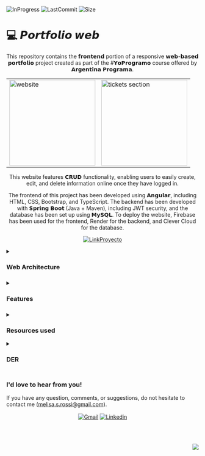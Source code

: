 ![InProgress](https://img.shields.io/badge/Status-completed-A7FC00?style=flat-square)
![LastCommit](https://img.shields.io/github/last-commit/melirossi/portfolio-yoprogramo-front?color=FC00A7&label=Last%20commit&style=flat-square)
![Size](https://img.shields.io/github/repo-size/melirossi/portfolio-yoprogramo-front?color=00A7FC&label=Repo%20size&style=flat-square)

# 💻 𝙋𝙤𝙧𝙩𝙛𝙤𝙡𝙞𝙤 𝙬𝙚𝙗

<p align="center">
This repository contains the 𝗳𝗿𝗼𝗻𝘁𝗲𝗻𝗱 portion of a responsive 𝘄𝗲𝗯-𝗯𝗮𝘀𝗲𝗱 𝗽𝗼𝗿𝘁𝗳𝗼𝗹𝗶𝗼 project created as part of the #𝗬𝗼𝗣𝗿𝗼𝗴𝗿𝗮𝗺𝗼 course offered by 𝗔𝗿𝗴𝗲𝗻𝘁𝗶𝗻𝗮 𝗣𝗿𝗼𝗴𝗿𝗮𝗺𝗮. 
</p>
<table align="center">
  <tr>
    <td><img src="https://firebasestorage.googleapis.com/v0/b/melisa-portfolio.appspot.com/o/portfolio1.JPG?alt=media&token=2c57618e-610a-4c06-a1f2-51c8b1c4156d" alt="website" height="225"></td>
    <td><img src="https://firebasestorage.googleapis.com/v0/b/melisa-portfolio.appspot.com/o/portfolio2.JPG?alt=media&token=fdf68c83-72be-4824-b03f-f794ae0a2fbb" alt="tickets section" height="225"></td>
  </tr>
</table>
<p align="center">
This website features 𝗖𝗥𝗨𝗗 functionality, enabling users to easily create, edit, and delete information online once they have logged in.  
</p>
<p align="center">
The frontend of this project has been developed using 𝗔𝗻𝗴𝘂𝗹𝗮𝗿, including HTML, CSS, Bootstrap, and TypeScript. The backend has been developed with 𝗦𝗽𝗿𝗶𝗻𝗴 𝗕𝗼𝗼𝘁 (Java + Maven), including JWT security, and the database has been set up using 𝗠𝘆𝗦𝗤𝗟. To deploy the website, Firebase has been used for the frontend, Render for the backend, and Clever Cloud for the database.
</p>
<p align="center">
<a href="https://github.com/melirossi/portfolio-yoprogramo-back" target="blank"><img align="center" src="https://img.shields.io/badge/Link_to_Backend_Repository-FC7800?style=for-the-badge" alt="LinkProyecto"/></a>
</p>

<details>
<summary><h3> Web Architecture <h3></summary>
  
<p align="center">
<img src="https://firebasestorage.googleapis.com/v0/b/melisa-portfolio.appspot.com/o/Arquitectura%20web.jpg?alt=media&token=cea5e069-1e01-41d7-80e5-c69c2d155069" alt="web architecture" height="1500">
</p>
  
</details>

<details>
<summary><h3> Features <h3></summary>
  
✔️ Navigation bar with links to social media profiles and login.

✔️ Homepage featuring a catchy message and a button to get in touch.

✔️ "About me" section with profile picture, name, and a short description.

✔️ A section dedicated to soft skills, hard skills, and language proficiency.

✔️ Experience section showcasing work history, including company logos, job titles, employment dates, and a summary of roles and responsibilities.

✔️ Education section with information on the courses attended, including logos, course names, dates of attendance, and a brief overview of what was learned.

✔️ Projects section featuring a portfolio of your work, including pictures, titles, descriptions, technologies used, and links to repositories.

✔️ Contact section with information on how to reach you, including location, email, and social media handles.

</details>

<details>
<summary><h3> Resources used </h3></summary>

  #### 🖥️ API
  
  ![Postman](https://img.shields.io/badge/Postman-FF6C37?style=for-the-badge&logo=postman&logoColor=white)
  
  #### 💾 Databases

  ![MySQL](https://img.shields.io/badge/mysql-%2300f.svg?style=for-the-badge&logo=mysql&logoColor=white)

  #### 🎨 Design
  
  ![Figma](https://img.shields.io/badge/figma-%23F24E1E.svg?style=for-the-badge&logo=figma&logoColor=white)

  #### 📚 Frameworks, Platforms and Libraries

  ![Angular](https://img.shields.io/badge/angular-%23DD0031.svg?style=for-the-badge&logo=angular&logoColor=white)
  ![Bootstrap](https://img.shields.io/badge/bootstrap-%23563D7C.svg?style=for-the-badge&logo=bootstrap&logoColor=white)
  ![SpringBoot](https://img.shields.io/badge/springboot-%236DB33F.svg?style=for-the-badge&logo=spring&logoColor=white)
   
  #### 💻 IDEs/Editors

  ![NetBeans IDE](https://img.shields.io/badge/NetBeansIDE-1B6AC6.svg?style=for-the-badge&logo=apache-netbeans-ide&logoColor=white)
  ![Visual Studio Code](https://img.shields.io/badge/Visual%20Studio%20Code-0078d7.svg?style=for-the-badge&logo=visual-studio-code&logoColor=white)

  #### 📋 Languages

  ![CSS3](https://img.shields.io/badge/css3-%231572B6.svg?style=for-the-badge&logo=css3&logoColor=white)
  ![HTML5](https://img.shields.io/badge/html5-%23E34F26.svg?style=for-the-badge&logo=html5&logoColor=white)
  ![Java](https://img.shields.io/badge/java-%23ED8B00.svg?style=for-the-badge&logo=java&logoColor=white)
  ![JavaScript](https://img.shields.io/badge/javascript-%23323330.svg?style=for-the-badge&logo=javascript&logoColor=%23F7DF1E)
  ![TypeScript](https://img.shields.io/badge/typescript-%23007ACC.svg?style=for-the-badge&logo=typescript&logoColor=white)
 
  #### 🗃️ Organization

![Trello](https://img.shields.io/badge/Trello-%23026AA7.svg?style=for-the-badge&logo=Trello&logoColor=white)
   
  #### 🗄️ Servers
  
  ![Apache Maven](https://img.shields.io/badge/Apache%20Maven-C71A36?style=for-the-badge&logo=Apache%20Maven&logoColor=white)
  ![Apache Tomcat](https://img.shields.io/badge/apache%20tomcat-%23F8DC75.svg?style=for-the-badge&logo=apache-tomcat&logoColor=black)
  
  #### 🕓 Version Control

  ![Git](https://img.shields.io/badge/git-%23F05033.svg?style=for-the-badge&logo=git&logoColor=white)
  ![GitHub](https://img.shields.io/badge/github-%23121011.svg?style=for-the-badge&logo=github&logoColor=white)
  
</details> 
    
<details>
<summary><h3> DER <h3></summary>
  
<p align="center">
  <img src="https://github.com/melirossi/portfolio-yoprogramo-front/blob/master/DER.png" alt="web architecture" height="500">
</p>
  
</details>

### I'd love to hear from you!

If you have any question, comments, or suggestions, do not hesitate to contact me (melisa.s.rossi@gmail.com). 

<p align="center">
<a href="mailto:melisa.s.rossi@gmail.com" target="blank"><img align="center" src="https://img.shields.io/badge/Gmail-D14836?style=for-the-badge&logo=gmail&logoColor=AAE2FC&color=9C9C9C" alt="Gmail"/></a>
<a href="https://www.linkedin.com/in/melisasrossi/" target="blank"><img align="center" src="https://img.shields.io/badge/linkedin-0A66C2?style=for-the-badge&logo=linkedin&logoColor=AAE2FC&color=9C9C9C" alt="Linkedin"/></a>
</p>
<br>
<br>
<p align="right">
<a><img align="center" src="https://img.shields.io/badge/MADE_WITH_L♡VE_BY_MEL-AAE2FC?style=for-the-badge&logo=appveyor.svg"></a>
</p>
